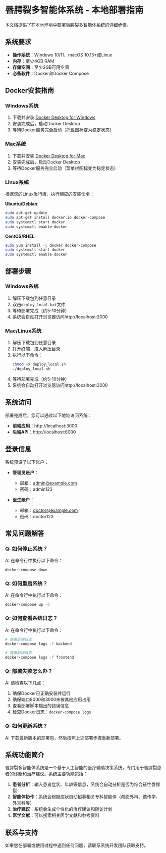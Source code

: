 # 唇腭裂多智能体系统 - 本地部署指南

本文档提供了在本地环境中部署唇腭裂多智能体系统的详细步骤。

## 系统要求

- **操作系统**：Windows 10/11、macOS 10.15+或Linux
- **内存**：至少4GB RAM
- **存储空间**：至少2GB可用空间
- **必备软件**：Docker和Docker Compose

## Docker安装指南

### Windows系统

1. 下载并安装 [Docker Desktop for Windows](https://www.docker.com/products/docker-desktop)
2. 安装完成后，启动Docker Desktop
3. 等待Docker服务完全启动（托盘图标变为稳定状态）

### Mac系统

1. 下载并安装 [Docker Desktop for Mac](https://www.docker.com/products/docker-desktop)
2. 安装完成后，启动Docker Desktop
3. 等待Docker服务完全启动（菜单栏图标变为稳定状态）

### Linux系统

根据您的Linux发行版，执行相应的安装命令：

**Ubuntu/Debian**:
```bash
sudo apt-get update
sudo apt-get install docker.io docker-compose
sudo systemctl start docker
sudo systemctl enable docker
```

**CentOS/RHEL**:
```bash
sudo yum install -y docker docker-compose
sudo systemctl start docker
sudo systemctl enable docker
```

## 部署步骤

### Windows系统

1. 解压下载包到任意目录
2. 双击`deploy_local.bat`文件
3. 等待部署完成（约5-10分钟）
4. 系统会自动打开浏览器访问http://localhost:3000

### Mac/Linux系统

1. 解压下载包到任意目录
2. 打开终端，进入解压目录
3. 执行以下命令：
   ```bash
   chmod +x deploy_local.sh
   ./deploy_local.sh
   ```
4. 等待部署完成（约5-10分钟）
5. 系统会自动打开浏览器访问http://localhost:3000

## 系统访问

部署完成后，您可以通过以下地址访问系统：

- **前端应用**：http://localhost:3000
- **后端API**：http://localhost:8000

## 登录信息

系统预设了以下账户：

- **管理员账户**：
  - 邮箱：admin@example.com
  - 密码：admin123

- **医生账户**：
  - 邮箱：doctor@example.com
  - 密码：doctor123

## 常见问题解答

### Q: 如何停止系统？

A: 在命令行中执行以下命令：
```bash
docker-compose down
```

### Q: 如何重启系统？

A: 在命令行中执行以下命令：
```bash
docker-compose up -d
```

### Q: 如何查看系统日志？

A: 在命令行中执行以下命令：
```bash
# 查看后端日志
docker-compose logs -f backend

# 查看前端日志
docker-compose logs -f frontend
```

### Q: 部署失败怎么办？

A: 请检查以下几点：
1. 确保Docker已正确安装并运行
2. 确保端口8000和3000未被其他应用占用
3. 查看部署脚本输出的错误信息
4. 检查Docker日志：`docker-compose logs`

### Q: 如何更新系统？

A: 下载最新版本的部署包，然后按照上述部署步骤重新部署。

## 系统功能简介

唇腭裂多智能体系统是一个基于人工智能的医疗辅助决策系统，专门用于唇腭裂患者的诊断和治疗建议。系统主要功能包括：

1. **患者分析**：输入患者症状、年龄等信息，系统会自动分析是否为综合征性唇腭裂
2. **智能体协作**：系统会根据症状自动招募相关专科智能体（颅面外科、遗传学、外耳科等）
3. **治疗建议**：系统会生成个性化的治疗建议和随访计划
4. **医学文献**：可以搜索相关医学文献和参考资料

## 联系与支持

如果您在部署或使用过程中遇到任何问题，请联系系统开发团队获取支持。
